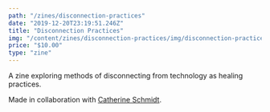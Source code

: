 ```yaml
---
path: "/zines/disconnection-practices"
date: "2019-12-20T23:19:51.246Z"
title: "Disconnection Practices"
img: "/content/zines/disconnection-practices/img/disconnection-practices.jpeg"
price: "$10.00"
type: "zine"
---
```


A zine exploring methods of disconnecting from technology as healing practices.

Made in collaboration with <a href="http://cath.land">Catherine Schmidt</a>.


